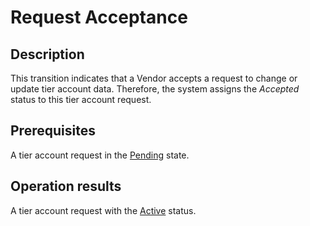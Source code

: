 # Request Acceptance
## Description
This transition indicates that a Vendor accepts a request to change or update tier account data. Therefore, the system assigns the *Accepted* status to this tier account request.
## Prerequisites
A tier account request in the [Pending](s-a-pending.html) state.
## Operation results
A tier account request with the [Active](s-c-active.html) status.
